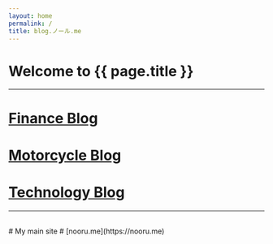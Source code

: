 ```yaml
---
layout: home
permalink: /
title: blog.ノール.me
---
```

# Welcome to {{ page.title }}
---

# [Finance Blog](/blog-finance)

# [Motorcycle Blog](/blog-motor)

# [Technology Blog](/blog-tech)

---
<br>
# My main site
# [nooru.me](https://nooru.me)